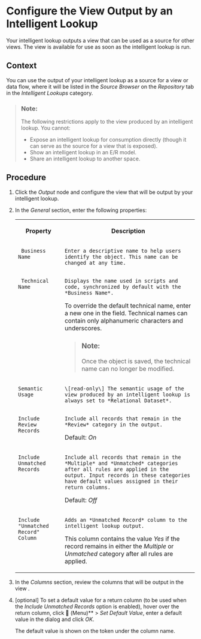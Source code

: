 <!-- loioaa11efbc64ce411d9006562cf03e62f9 -->

<link rel="stylesheet" type="text/css" href="css/sap-icons.css"/>

# Configure the View Output by an Intelligent Lookup

Your intelligent lookup outputs a view that can be used as a source for other views. The view is available for use as soon as the intelligent lookup is run.



## Context

You can use the output of your intelligent lookup as a source for a view or data flow, where it will be listed in the *Source Browser* on the *Repository* tab in the *Intelligent Lookups* category.

> ### Note:  
> The following restrictions apply to the view produced by an intelligent lookup. You cannot:
> 
> -   Expose an intelligent lookup for consumption directly \(though it can serve as the source for a view that is exposed\).
> -   Show an intelligent lookup in an E/R model.
> -   Share an intelligent lookup to another space.



## Procedure

1.  Click the *Output* node and configure the view that will be output by your intelligent lookup.

2.  In the *General* section, enter the following properties:


    <table>
    <tr>
    <th valign="top">

    Property


    
    </th>
    <th valign="top">

    Description


    
    </th>
    </tr>
    <tr>
    <td valign="top">
    
         Business Name 


    
    </td>
    <td valign="top">
    
        Enter a descriptive name to help users identify the object. This name can be changed at any time. 


    
    </td>
    </tr>
    <tr>
    <td valign="top">
    
         Technical Name 


    
    </td>
    <td valign="top">
    
        Displays the name used in scripts and code, synchronized by default with the *Business Name*. 

    To override the default technical name, enter a new one in the field. Technical names can contain only alphanumeric characters and underscores.

    > ### Note:  
    > Once the object is saved, the technical name can no longer be modified.


    
    </td>
    </tr>
    <tr>
    <td valign="top">
    
        Semantic Usage


    
    </td>
    <td valign="top">
    
        \[read-only\] The semantic usage of the view produced by an intelligent lookup is always set to *Relational Dataset*.


    
    </td>
    </tr>
    <tr>
    <td valign="top">
    
        Include Review Records


    
    </td>
    <td valign="top">
    
        Include all records that remain in the *Review* category in the output. 

    Default: *On*


    
    </td>
    </tr>
    <tr>
    <td valign="top">
    
        Include Unmatched Records


    
    </td>
    <td valign="top">
    
        Include all records that remain in the *Multiple* and *Unmatched* categories after all rules are applied in the output. Input records in these categories have default values assigned in their return columns. 

    Default: *Off*


    
    </td>
    </tr>
    <tr>
    <td valign="top">
    
        Include "Unmatched Record" Column


    
    </td>
    <td valign="top">
    
        Adds an *Unmatched Record* column to the intelligent lookup output. 

    This column contains the value *Yes* if the record remains in either the *Multiple* or *Unmatched* category after all rules are applied.


    
    </td>
    </tr>
    </table>
    
3.  In the *Columns* section, review the columns that will be output in the view .

4.  \[optional\] To set a default value for a return column \(to be used when the *Include Unmatched Records* option is enabled\), hover over the return column, click <span class="FPA-icons"></span> \(Menu\)** \> *Set Default Value*, enter a default value in the dialog and click *OK*.

    The default value is shown on the token under the column name.


